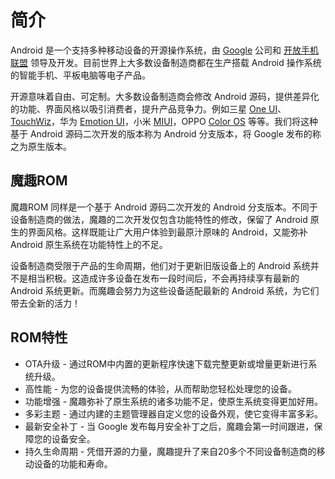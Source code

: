 # 简介

Android 是一个支持多种移动设备的开源操作系统，由 [Google](https://www.google.com/about/) 公司和 [开放手机联盟](https://www.openhandsetalliance.com) 领导及开发。目前世界上大多数设备制造商都在生产搭载 Android 操作系统的智能手机、平板电脑等电子产品。

开源意味着自由、可定制。大多数设备制造商会修改 Android 源码，提供差异化的功能、界面风格以吸引消费者，提升产品竞争力。例如三星 [One UI](https://www.samsung.com/global/galaxy/apps/one-ui/)、[TouchWiz](https://baike.baidu.com/item/TouchWiz)，华为 [Emotion UI](https://baike.baidu.com/item/EMUI)，小米 [MIUI](https://baike.baidu.com/item/MIUI)，OPPO [Color OS](https://baike.baidu.com/item/ColorOS) 等等。我们将这种基于 Android 源码二次开发的版本称为 Android 分支版本，将 Google 发布的称之为原生版本。

## 魔趣ROM

魔趣ROM 同样是一个基于 Android 源码二次开发的 Android 分支版本。不同于设备制造商的做法，魔趣的二次开发仅包含功能特性的修改，保留了 Android 原生的界面风格。这样既能让广大用户体验到最原汁原味的 Android，又能弥补Android 原生系统在功能特性上的不足。

设备制造商受限于产品的生命周期，他们对于更新旧版设备上的 Android 系统并不是相当积极。这造成许多设备在发布一段时间后，不会再持续享有最新的 Android 系统更新。而魔趣会努力为这些设备适配最新的 Android 系统，为它们带去全新的活力！

## ROM特性

* OTA升级 - 通过ROM中内置的更新程序快速下载完整更新或增量更新进行系统升级。
* 高性能 - 为您的设备提供流畅的体验，从而帮助您轻松处理您的设备。
* 功能增强 - 魔趣弥补了原生系统的诸多功能不足，使原生系统变得更加好用。
* 多彩主题 - 通过内建的主题管理器自定义您的设备外观，使它变得丰富多彩。
* 最新安全补丁 - 当 Google 发布每月安全补丁之后，魔趣会第一时间跟进，保障您的设备安全。
* 持久生命周期 - 凭借开源的力量，魔趣提升了来自20多个不同设备制造商的移动设备的功能和寿命。
